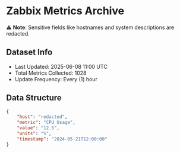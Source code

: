# Zabbix Metrics Archive

⚠️ **Note**: Sensitive fields like hostnames and system descriptions are redacted.

## Dataset Info
- Last Updated: 2025-06-08 11:00 UTC
- Total Metrics Collected: 1028
- Update Frequency: Every (1) hour

## Data Structure
```json
{
    "host": "redacted",
    "metric": "CPU Usage",
    "value": "12.5",
    "units": "%",
    "timestamp": "2024-05-21T12:00:00"
}
```
